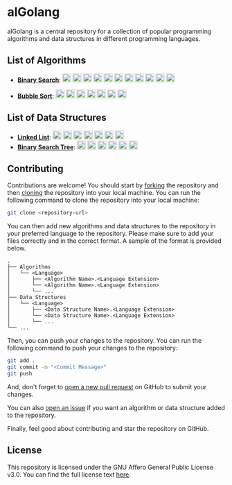 # alGolang

alGolang is a central repository for a collection of popular programming algorithms and data structures in different programming languages.

## List of Algorithms

- **[Binary Search](docs/algorithms/binary-search.md)**: [<img src="https://cdn.jsdelivr.net/gh/devicons/devicon/icons/javascript/javascript-original.svg" alt="javascript" width="20" height="20">](algorithms/javascript/binary-search.md) [<img src="https://cdn.jsdelivr.net/gh/devicons/devicon/icons/typescript/typescript-original.svg" alt="typescript" width="20" height="20">](algorithms/typescript/binary-search.md) [<img src="https://cdn.jsdelivr.net/gh/devicons/devicon/icons/go/go-original.svg" alt="go" width="20" height="20">](algorithms/go/binary-search.md) [<img src="https://cdn.jsdelivr.net/gh/devicons/devicon/icons/python/python-original.svg" alt="python" width="20" height="20">](algorithms/python/binary-search.md) [<img src="https://cdn.jsdelivr.net/gh/devicons/devicon/icons/ruby/ruby-original.svg" alt="ruby" width="20" height="20">](algorithms/ruby/binary-search.md) [<img src="https://cdn.jsdelivr.net/gh/devicons/devicon/icons/rust/rust-plain.svg" alt="rust" width="20" height="20">](algorithms/rust/binary-search.md) [<img src="https://cdn.jsdelivr.net/gh/devicons/devicon/icons/java/java-original.svg" alt="java" width="20" height="20">](algorithms/java/binary-search.md) [<img src="https://cdn.jsdelivr.net/gh/devicons/devicon/icons/kotlin/kotlin-original.svg" alt="kotlin" width="20" height="20">](algorithms/kotlin/binary-search.md) [<img src="https://cdn.jsdelivr.net/gh/devicons/devicon/icons/csharp/csharp-original.svg" alt="csharp" width="20" height="20">](algorithms/csharp/binary-search.md) [<img src="https://cdn.jsdelivr.net/gh/devicons/devicon/icons/c/c-original.svg" alt="c" width="20" height="20">](algorithms/c/binary-search.md) [<img src="https://cdn.jsdelivr.net/gh/devicons/devicon/icons/cplusplus/cplusplus-original.svg" alt="cpp" width="20" height="20">](algorithms/cpp/binary-search)

- **[Bubble Sort](docs/algorithms/bubble-sort.md)**: [<img src="https://cdn.jsdelivr.net/gh/devicons/devicon/icons/javascript/javascript-original.svg" alt="javascript" width="20" height="20">](algorithms/javascript/bubble-sort.md) [<img src="https://cdn.jsdelivr.net/gh/devicons/devicon/icons/python/python-original.svg" alt="python" width="20" height="20">](algorithms/python/bubble-sort.md) [<img src="https://cdn.jsdelivr.net/gh/devicons/devicon/icons/ruby/ruby-original.svg" alt="ruby" width="20" height="20">](algorithms/ruby/bubble-sort.md) [<img src="https://cdn.jsdelivr.net/gh/devicons/devicon/icons/rust/rust-plain.svg" alt="rust" width="20" height="20">](algorithms/rust/bubble-sort.md) [<img src="https://cdn.jsdelivr.net/gh/devicons/devicon/icons/kotlin/kotlin-original.svg" alt="kotlin" width="20" height="20">](algorithms/kotlin/bubble-sort.md) [<img src="https://cdn.jsdelivr.net/gh/devicons/devicon/icons/c/c-original.svg" alt="c" width="20" height="20">](algorithms/c/bubble-sort.md) [<img src="https://cdn.jsdelivr.net/gh/devicons/devicon/icons/cplusplus/cplusplus-original.svg" alt="cpp" width="20" height="20">](algorithms/cpp/bubble-sort)

## List of Data Structures

- **[Linked List](docs/data-structures/linked-list.md)**: [<img src="https://cdn.jsdelivr.net/gh/devicons/devicon/icons/javascript/javascript-original.svg" alt="javascript" width="20" height="20">](data-structures/javascript/linked-list.md) [<img src="https://cdn.jsdelivr.net/gh/devicons/devicon/icons/python/python-original.svg" alt="python" width="20" height="20">](data-structures/python/linked-list.md) [<img src="https://cdn.jsdelivr.net/gh/devicons/devicon/icons/ruby/ruby-original.svg" alt="ruby" width="20" height="20">](data-structures/ruby/linked-list.md) [<img src="https://cdn.jsdelivr.net/gh/devicons/devicon/icons/rust/rust-plain.svg" alt="rust" width="20" height="20">](data-structures/rust/linked-list.md) [<img src="https://cdn.jsdelivr.net/gh/devicons/devicon/icons/kotlin/kotlin-original.svg" alt="kotlin" width="20" height="20">](data-structures/kotlin/linked-list.md) [<img src="https://cdn.jsdelivr.net/gh/devicons/devicon/icons/c/c-original.svg" alt="c" width="20" height="20">](data-structures/c/linked-list.md) [<img src="https://cdn.jsdelivr.net/gh/devicons/devicon/icons/cplusplus/cplusplus-original.svg" alt="cpp" width="20" height="20">](data-structures/cpp/linked-list)
 - **[Binary Search Tree](docs/data-structures/binary-search-tree.md)**: [<img src="https://cdn.jsdelivr.net/gh/devicons/devicon/icons/javascript/javascript-original.svg" alt="javascript" width="20" height="20">](algorithms/javascript/binary-search.md) [<img src="https://cdn.jsdelivr.net/gh/devicons/devicon/icons/typescript/typescript-original.svg" alt="typescript" width="20" height="20">](algorithms/typescript/binary-search.md) [<img src="https://cdn.jsdelivr.net/gh/devicons/devicon/icons/go/go-original.svg" alt="go" width="20" height="20">](algorithms/go/binary-search.md) [<img src="https://cdn.jsdelivr.net/gh/devicons/devicon/icons/python/python-original.svg" alt="python" width="20" height="20">](algorithms/python/binary-search.md) [<img src="https://cdn.jsdelivr.net/gh/devicons/devicon/icons/ruby/ruby-original.svg" alt="ruby" width="20" height="20">](algorithms/ruby/binary-search.md) [<img src="https://cdn.jsdelivr.net/gh/devicons/devicon/icons/java/java-original.svg" alt="java" width="20" height="20">](algorithms/java/binary-search.md)

## Contributing

Contributions are welcome! You should start by [forking](https://github.com/luciferreeves/alGolang/fork) the repository and then [cloning](https://docs.github.com/en/repositories/creating-and-managing-repositories/cloning-a-repository#clone-a-repository) the repository into your local machine. You can run the following command to clone the repository into your local machine:

```bash
git clone <repository-url>
```

You can then add new algorithms and data structures to the repository in your preferred language to the repository. Please make sure to add your files correctly and in the correct format. A sample of the format is provided below.

```
.
├── Algorithms
│   └── <Language>
│       ├── <Algorithm Name>.<Language Extension>
│       └── <Algorithm Name>.<Language Extension>
│       └── ...
├── Data Structures
│   └── <Language>
│       ├── <Data Structure Name>.<Language Extension>
│       └── <Data Structure Name>.<Language Extension>
│       └── ...
└── ...
```

Then, you can push your changes to the repository. You can run the following command to push your changes to the repository:

```bash
git add .
git commit -m "<Commit Message>"
git push
```

And, don't forget to [open a new pull request](https://github.com/luciferreeves/alGolang/pulls) on GitHub to submit your changes.

You can also [open an issue](https://github.com/luciferreeves/alGolang/issues/new) if you want an algorithm or data structure added to the repository.

Finally, feel good about contributing and star the repository on GitHub.

## License

This repository is licensed under the GNU Affero General Public License v3.0. You can find the full license text [here](LICENSE).

